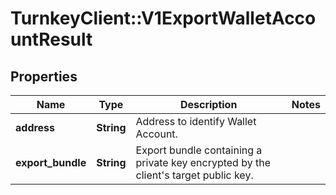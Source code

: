 # TurnkeyClient::V1ExportWalletAccountResult

## Properties
Name | Type | Description | Notes
------------ | ------------- | ------------- | -------------
**address** | **String** | Address to identify Wallet Account. | 
**export_bundle** | **String** | Export bundle containing a private key encrypted by the client&#x27;s target public key. | 

